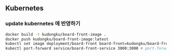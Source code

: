 ## Kubernetes

### update kubernetes 에 반영하기

```bash
docker build -t kudongku/board-front-image .
docker push kudongku/board-front-image:latest
kubectl set image deployment/board-front board-front=kudongku/board-front-image:latest # 어플리케이션 새 버전의 이미지 적용
kubectl port-forward service/board-front-service 3000:3000 # port-forward 로 로컬에서 확인
```
